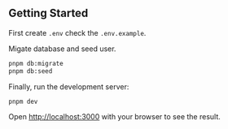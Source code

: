## Getting Started

First create `.env` check the `.env.example`.

Migate database and seed user.

```bash
pnpm db:migrate
pnpm db:seed
```

Finally, run the development server:

```bash
pnpm dev
```

Open [http://localhost:3000](http://localhost:3000) with your browser to see the result.
